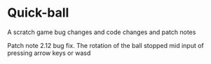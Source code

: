 # Quick-ball
A scratch game bug changes and code changes and patch notes


Patch note 2.12 bug fix. The rotation of the ball stopped mid input of pressing arrow keys or wasd

